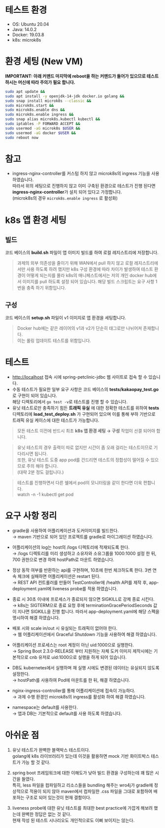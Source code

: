 # 테스트 환경

- OS: Ubuntu 20.04
- Java: 14.0.2
- Docker: 19.03.8
- k8s: microk8s

# 환경 세팅 (New VM)

**IMPORTANT: 아래 커맨드 마지막에 reboot을 하는 커맨드가 들어가 있으므로 테스트 하시는 머신에 따라 주의가 필요 합니다.**

```bash
sudo apt update &&
sudo apt install -y openjdk-14-jdk docker.io golang &&
sudo snap install microk8s --classic &&
sudo microk8s.start &&
sudo microk8s.enable dns &&
sudo microk8s.enable ingress &&
sudo snap alias microk8s.kubectl kubectl &&
sudo iptables -P FORWARD ACCEPT &&
sudo usermod -aG microk8s $USER &&
sudo usermod -aG docker $USER &&
sudo reboot now
```

# 참고

- ingress-nginx-controller를 커스텀 하지 않고 microk8s의 ingress 기능을 사용 하였습니다.  
  따라서 위의 세팅으로 진행하지 않고 이미 구축된 환경으로 테스트가 진행 된다면 **ingress-nginx-controller**가 설치 되어 있다고 가정합니다.  
  (microk8s의 경우 `microk8s.enable ingress` 로 활성화)

# k8s 앱 환경 세팅

## 빌드

코드 베이스의 **build.sh** 파일이 앱 이미지 빌드를 하여 로컬 레지스트리에 저장합니다.  

> 과제의 외부 의존성을 줄이기 위해 WAN에서 pull 하지 않고 로컬 레지스트리에서만 사용 하도록 하려 했지만 k8s 구성 환경에 따라 차이가 발생하여 테스트 환경이 어떻게 되는지를 몰라 k8s의 매니페스트에서는 저의 개인 docker hub에서 이미지를 pull 하도록 설정 되어 있습니다. 해당 빌드 스크립트는 요구 사항 1번을 충족 하기 위함입니다.

## 구성

코드 베이스의 **setup.sh** 파일이 v1 이미지로 앱 환경을 세팅합니다.


> Docker hub에는 같은 레이어의 v1과 v2가 단순히 태그로만 나뉘어져 존재합니다.  
이는 롤링 업데이트 테스트를 위함입니다.

# 테스트

- [http://localhost](http://localhost) 접속 시에 spring-petclinic-jdbc 웹 사이트로 접속 할 수 있습니다.
- 수동 테스트가 필요한 일부 요구 사항은 코드 베이스의 **tests/kakaopay_test.go**로 구현이 되어 있습니다.  
해당 디렉토리에서 `go test -v`로 테스트를 진행 할 수 있습니다.
- 유닛 테스트로만 충족하기 힘든 **트래픽 유실** 에 대한 정확한 테스트를 위하여 **tests** 디렉토리에 **load_test_deploy.sh** 가 구현되어 있으며 이를 통해 부하 기반으로 트래픽 유실 케이스에 대한 테스트가 가능합니다.


> 모든 테스트 이전에 반드시 최초 **k8s 앱 환경 세팅 → 구성** 작업이 선결 되어야 합니다.

> 유닛 테스트의 경우 출력이 따로 없지만 시간이 좀 오래 걸리는 테스트이므로 기다리시면 됩니다.  
또한, 유닛 테스트 도중 app pod를 건드리면 테스트의 정합성이 떨어질 수 있으므로 주의 해야 합니다.  
(대략 2분 정도 걸립니다.)

> 테스트를 진행하면서 다른 쉘에서 pod의 모니터링을 같이 한다면 더욱 편합니다.  
> watch -n -1 kubectl get pod

# 요구 사항 정리

- gradle을 사용하여 어플리케이션과 도커이미지를 빌드한다.  
→ maven 기반으로 되어 있던 프로젝트를 gradle로 마이그레이션 하였습니다.  

- 어플리케이션의 log는 host의 /logs 디렉토리에 적재되도록 한다.  
→ /logs 디렉토리를 미리 생성하고 소유자와 소유그룹을 1000:1000 설정 한 뒤, 700 권한으로 변경 하여 hostPath로 마운트 하였습니다.  

- 정상 동작 여부를 반환하는 api를 구현하며, 10초에 한번 체크하도록 한다. 3번 연속 체크에 실패하면 어플리케이션은 restart 된다.  
→ REST API 컨트롤러를 만들어 TestController에 /health API를 제작 후, app-deployment.yaml에 liveness probe를 적용 하였습니다.  

- 종료 시 30초 이내에 프로세스가 종료되지 않으면 SIGKILL로 강제 종료 시킨다.  
→ k8s는 SIGTERM으로 종료 요청 후에 terminationGracePeriodSeconds 값이 지나면 SIGKILL을 진행 합니다. 따라서 app-deployment.yaml에 해당 스펙을 명시하여 해결 하였습니다.  

- 배포 시와 scale in/out 시 유실되는 트래픽이 없어야 한다.  
→ 웹 어플리케이션에서 Graceful Shutdown 기능을 사용하여 해결 하였습니다.  

- 어플리케이션 프로세스는 root 계정이 아닌 uid:1000으로 실행한다.  
→ Spring Boot 2.3.0-RELEASE 부터 지원하는 자체 도커 이미지 제작시에는 기본적으로 cnb 유저로 uid:1000으로 실행을 하게 되어 있습니다.  

- DB도 kubernetes에서 실행하며 재 실행 시에도 변경된 데이터는 유실되지 않도록 설정한다.  
→ hostPath를 사용하여 Pod에 마운트를 한 뒤, 해결 하였습니다.  

- nginx-ingress-controller를 통해 어플리케이션에 접속이 가능하다.  
→ 과제 수행 환경인 microk8s의 ingress를 활성화 하여 해결 하였습니다.  

- namespace는 default를 사용한다.  
→ 앱과 DB는 기본적으로 default를 사용 하도록 하였습니다.

# 아쉬운 점
1. 유닛 테스트가 완벽한 블랙박스 테스트이다.  
golang에 k8s 라이브러리가 있는데 이것을 활용하면 mock 기반 화이트박스 테스트가 가능 할 것 같다.  

2. spring boot 프레임워크에 대한 이해도가 낮아 빌드 환경을 구성하는데 꽤 많은 시간을 들였다.  
특히, less 파일을 컴파일하고 리소스들을 bundling 해주는 wro4j가 gradle에 정상적으로 적용이 되지 않아 maven에서 컴파일한 .css 파일을 그대로 포함하여 배포하는 구조로 되어 있는것이 현재 결함이다.

1. liveness probe에 대한 유닛 테스트를 최대한 best practice에 가깝게 해보려 했는데 완벽한 정답은 없는 것 같다.   
현재 작성 된 테스트 시나리오도 개인적으로도 이뻐 보이지는 않는다.